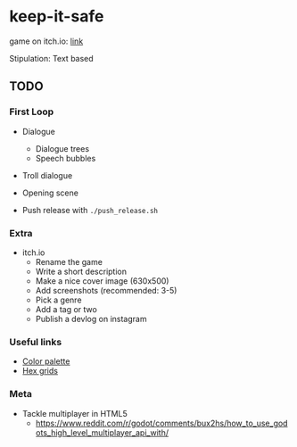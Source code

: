 # keep-it-safe

game on itch.io: [link](https://thewarlock.itch.io/keep-it-safe)

Stipulation: Text based

## TODO

### First Loop

- Dialogue
  - Dialogue trees
  - Speech bubbles

- Troll dialogue

- Opening scene

- Push release with `./push_release.sh`

### Extra

- itch.io
  - Rename the game
  - Write a short description
  - Make a nice cover image (630x500)
  - Add screenshots (recommended: 3-5)
  - Pick a genre
  - Add a tag or two
  - Publish a devlog on instagram

### Useful links

- [Color palette](https://colorsupplyyy.com/app)
- [Hex grids](https://www.redblobgames.com/grids/hexagons/)

### Meta

- Tackle multiplayer in HTML5
  - https://www.reddit.com/r/godot/comments/bux2hs/how_to_use_godots_high_level_multiplayer_api_with/

